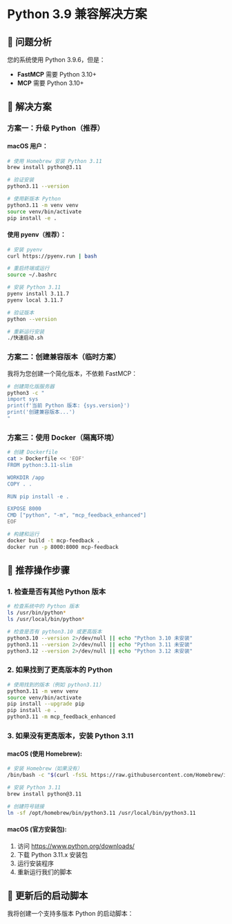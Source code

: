 # Python 3.9 兼容解决方案

## 🚨 问题分析

您的系统使用 Python 3.9.6，但是：
- **FastMCP** 需要 Python 3.10+
- **MCP** 需要 Python 3.10+

## 🔧 解决方案

### 方案一：升级 Python（推荐）

#### macOS 用户：
```bash
# 使用 Homebrew 安装 Python 3.11
brew install python@3.11

# 验证安装
python3.11 --version

# 使用新版本 Python
python3.11 -m venv venv
source venv/bin/activate
pip install -e .
```

#### 使用 pyenv（推荐）：
```bash
# 安装 pyenv
curl https://pyenv.run | bash

# 重启终端或运行
source ~/.bashrc

# 安装 Python 3.11
pyenv install 3.11.7
pyenv local 3.11.7

# 验证版本
python --version

# 重新运行安装
./快速启动.sh
```

### 方案二：创建兼容版本（临时方案）

我将为您创建一个简化版本，不依赖 FastMCP：

```bash
# 创建简化版服务器
python3 -c "
import sys
print(f'当前 Python 版本: {sys.version}')
print('创建兼容版本...')
"
```

### 方案三：使用 Docker（隔离环境）

```bash
# 创建 Dockerfile
cat > Dockerfile << 'EOF'
FROM python:3.11-slim

WORKDIR /app
COPY . .

RUN pip install -e .

EXPOSE 8000
CMD ["python", "-m", "mcp_feedback_enhanced"]
EOF

# 构建和运行
docker build -t mcp-feedback .
docker run -p 8000:8000 mcp-feedback
```

## 🎯 推荐操作步骤

### 1. 检查是否有其他 Python 版本
```bash
# 检查系统中的 Python 版本
ls /usr/bin/python*
ls /usr/local/bin/python*

# 检查是否有 python3.10 或更高版本
python3.10 --version 2>/dev/null || echo "Python 3.10 未安装"
python3.11 --version 2>/dev/null || echo "Python 3.11 未安装"
python3.12 --version 2>/dev/null || echo "Python 3.12 未安装"
```

### 2. 如果找到了更高版本的 Python
```bash
# 使用找到的版本（例如 python3.11）
python3.11 -m venv venv
source venv/bin/activate
pip install --upgrade pip
pip install -e .
python3.11 -m mcp_feedback_enhanced
```

### 3. 如果没有更高版本，安装 Python 3.11

#### macOS (使用 Homebrew):
```bash
# 安装 Homebrew（如果没有）
/bin/bash -c "$(curl -fsSL https://raw.githubusercontent.com/Homebrew/install/HEAD/install.sh)"

# 安装 Python 3.11
brew install python@3.11

# 创建符号链接
ln -sf /opt/homebrew/bin/python3.11 /usr/local/bin/python3.11
```

#### macOS (官方安装包):
1. 访问 https://www.python.org/downloads/
2. 下载 Python 3.11.x 安装包
3. 运行安装程序
4. 重新运行我们的脚本

## 🔄 更新后的启动脚本

我将创建一个支持多版本 Python 的启动脚本：
